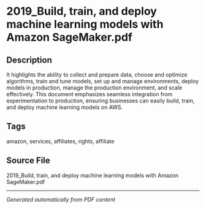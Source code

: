 # 2019_Build, train, and deploy machine learning models with Amazon SageMaker.pdf

## Description
It highlights the ability to collect and prepare data, choose and optimize algorithms, train and tune models, set up and manage environments, deploy models in production, manage the production environment, and scale effectively. This document emphasizes seamless integration from experimentation to production, ensuring businesses can easily build, train, and deploy machine learning models on AWS.
## Tags
amazon, services, affiliates, rights, affiliate

## Source File
2019_Build, train, and deploy machine learning models with Amazon SageMaker.pdf

---
*Generated automatically from PDF content*
